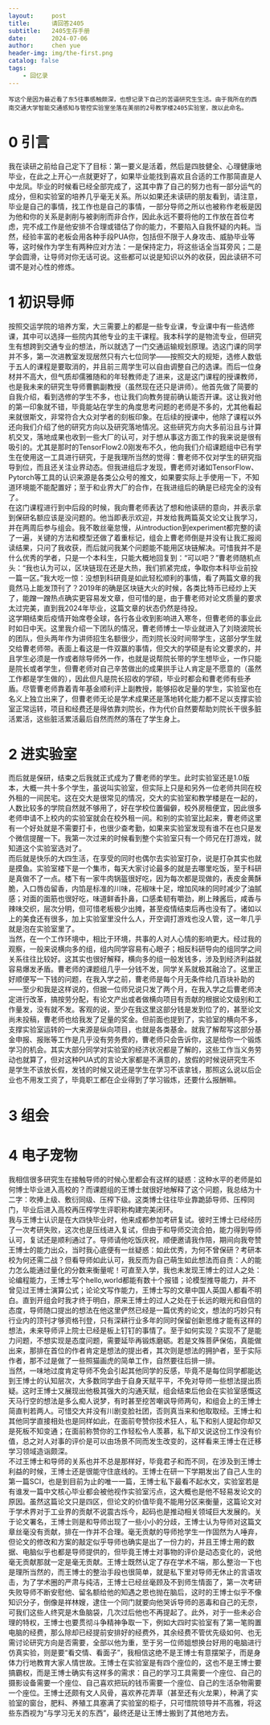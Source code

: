 ```yaml
---
layout:     post
title:      请回答2405
subtitle:   2405生存手册
date:       2024-07-06
author:     chen yue
header-img: img/the-first.png
catalog: false
tags:
    - 回忆录
---
```


```
写这个是因为最近看了东5往事感触颇深，也想记录下自己的苦逼研究生生活。由于我所在的西南交通大学智能交通感知与管控实验室坐落在美丽的2号教学楼2405实验室，故以此命名。  
```

0 引言
====
我在读研之前给自己定下了目标：第一要义是活着，然后是四肢健全、心理健康地毕业，在此之上开心一点就更好了，如果毕业能找到喜欢且合适的工作那简直是人中龙凤。毕业的时候看已经全部完成了，这其中靠了自己的努力也有一部分运气的成分，但和实验室的培养几乎毫无关系。所以如果还未读研的朋友看到，请注意，毕业是自己的事情，找工作也是自己的事情，一部分导师之所以也被称作老板是因为他和你的关系是剥削与被剥削而非合作，因此永远不要将他的工作放在首位考虑，完不成工作是他安排不合理或错估了你的能力，不要陷入自我怀疑的内耗。当然，经验丰富的老板会用各种手段PUA你，包括但不限于人身攻击、威胁毕业等等，这时候作为学生有两种应对方法：一是保持定力，将这些话全当耳旁风；二是学会圆滑，让导师对你无话可说。这些都可以说是知识以外的收获，因此读研不可谓不是对心性的修炼。  

1 初识导师
====
按照交运学院的培养方案，大三需要上的都是一些专业课，专业课中有一些选修课，其中可以选择一些院内其他专业的主干课程。我本科学的是物流专业，但研究生有想跨到交通专业的想法，所以就选了一门交通运输规划原理。选这门课的同学并不多，第一次进教室发现居然只有六七位同学——按照交大的规矩，选修人数低于五人的课程是要取消的，并且前三周学生可以自由调整自己的选课。而后一位身材并不高大，但气质却儒雅随和的年轻教师走了进来，这是这门课程的授课教师，也是我未来的研究生导师曹鹏副教授（虽然现在还只是讲师）。他首先做了简要的自我介绍，看到选修的学生不多，也让我们向教务提前确认能否开课。这让我对他的第一印象就不错，毕竟能站在学生的角度思考问题的老师是不多的，尤其他看起来就很斯文，非常符合大众对学者的刻板印象。在后续的授课中，他除了课程以外还向我们介绍了他的研究方向以及研究落地情况。这些研究方向大多前沿且与计算机交叉，落地成果也收到一些大厂的认可，对于想从事这方面工作的我来说是很有吸引的。尤其是那时的TensorFlow2.0刚发布不久，他向我们介绍课题组中已有学生在使用这一工具进行研究，于是我理所当然的觉得：曹老师不仅对学生的研究指导到位，而且还关注业界动态。但我进组后才发现，曹老师对诸如TensorFlow、Pytorch等工具的认识来源是各类公众号的推文，如果要实际上手使用一下，不知道环境能不能配置好；至于和业界大厂的合作，在我进组后的确是已经完全的没有了。  
在这门课程进行到中后段的时候，我向曹老师表达了想和他读研的意向，并表示拿到保研名额应该是没问题的。他当即表示欢迎，并发给我两篇英文论文让我学习，并在两周后参与组会。我不敢丝毫怠慢，从introduction到experiment都完整的读了一遍，关键的方法和模型还做了着重标记，组会上曹老师倒是并没有让我汇报阅读结果，只问了我收获，而后就问我某个问题能不能用区块链解决。可惜我并不是什么优秀的学者，只是一个本科生，只能大概地回复到：“可以吧？”曹老师随机点头：“我也认为可以，区块链现在还是大热，我们抓紧完成，争取你本科毕业前投一篇一区。”我大吃一惊：没想到科研竟是如此轻松顺利的事情，看了两篇文章的我竟然马上能发顶刊了？2019年的确是区块链大火的时候，各类比特币已经炒上天了，能蹭一蹭热点确实更容易发文章，但可惜的是，由于曹老师对论文质量的要求太过完美，直到我2024年毕业，这篇文章的状态仍然是待投。  
这学期结束后疫情开始席卷全球，各行各业收到影响进入寒冬，但曹老师的事业此时如日中天。这里我介绍一下团队的情况，曹老师博士一毕业就进入了刘晓波院长的团队，但头两年作为讲师招生名额很少，而刘院长没时间带学生，这部分学生就交给曹老师带。表面上看这是一件双赢的事情，但交大的学硕是有论文要求的，并且学生必须是一作或者除导师外一作，也就是说帮院长带的学生想毕业，一作只能是院长或者学生，但曹老师对自己辛苦做出的成果拱手让人肯定是不愿意的（虽然工作都是学生做的），因此但凡是院长招收的学硕，毕业时都会和曹老师有些矛盾。尽管曹老师靠着青年基金顺利评上副教授，能够招收足量的学生，实验室也在名义上独立出来了，但曹老师无论是学术成果还是落地转化能力都不足以支撑实验室正常运转，项目和经费还是得依靠刘院长，作为代价自然要帮助刘院长干很多脏活累活，这些脏活累活最后自然而然的落在了学生身上。  


2 进实验室
====
而后就是保研，结束之后我就正式成为了曹老师的学生。此时实验室还是1.0版本，大概一共十多个学生，虽说叫实验室，但实际上只是和另外一位老师共同在校外租的一间民宅。这在交大是很常见的情况，交大的实验室和教学楼是在一起的，人数比较多的学院自然就不够用了，好在学校位置偏僻，校外房租便宜，因此很多老师申请不上校内的实验室就会在校外租一间。和别的实验室比起来，曹老师这里有一个好处就是不需要打卡，也很少查考勤，如果来实验室发现有谁不在也只是发个微信提醒一下。我第一次过来的时候看到整个实验室只有一个师兄在打游戏，就知道这个实验室选对了。  
而后就是快乐的大四生活，在享受的同时也偶尔去实验室打杂，说是打杂其实也就是摸鱼。实验室楼下是一个集市，每天大家讨论最多的就是去哪里吃饭，至于科研是真做不了一点。楼下有一家牛肉锅盔很好吃，因为每次都是现做的，表皮金黄酥脆，入口唇齿留香，内馅是标准的川味，花椒味十足，增加风味的同时减少了油腻感；对面的面筋也很好吃，味道鲜香扑鼻，口感柔韧有嚼劲，刷上辣酱后，咸香与辣味交织，层次分明，但可惜老板极少出摊，甚至疫情结束后再也没有了。诸如以上的美食还有很多，加上实验室里没什么人，开空调打游戏也没人管，这一年几乎就是泡在实验室里了。  
当然，在一个工作环境中，相比于环境，共事的人对人心情的影响更大。经过我的观察，一般来说横向多的组，组内同学容易有心眼子；相反科研导向的组同学之间关系往往比较好。这其实也很好解释，横向多的组一般发钱多，涉及到经济利益就容易爆发矛盾。曹老师的课题组几乎一分钱不发，同学关系就极其融洽了。这里正好顺便写一下钱的问题，在我入学之前，曹老师是每个月无条件给几百块补助的——至少和我是这样说的，但据一位师兄说只发了两个月，在我入学之后曹老师决定进行改革，搞按劳分配，有论文产出或者做横向项目有贡献的根据论文级别和工作量发，没有就不发。客观的说，至少在我这里这部分钱是发到位了的，甚至论文尚未投稿，曹老师也给我发了足量的奖金。但前面也提到了，实验室的横向不多，支撑实验室运转的一大来源是纵向项目，也就是各类基金。就我了解帮写这部分基金申报、报账等工作是几乎没有劳务费的，曹老师只会告诉你，这是给你一个锻炼学习的机会。其实大部分同学对实验室的经济状况都是了解的，这些工作当义务劳动也就算了，但对这种PUA式的言论大家都是不满意的，放假的时候说研究生不是学生不该放长假，发钱的时候又说还是学生在学习不该拿钱，那照这么说以后企业也不用发工资了，毕竟职工都在企业得到了学习锻炼，还要什么报酬嘛。  

3 组会
====


4 电子宠物
====
我相信很多研究生在接触导师的时候心里都会有这样的疑惑：这种水平的老师是如何博士毕业进入高校的？而课题组的王博士就很好地解释了这个问题，我总结为十二字：吹捧上级、敷衍同级、压榨下级。这类博士往往毕业靠跪舔导师、压榨同门，毕业后进入高校再压榨学生评职称构建完美闭环。  
我与王博士认识是在大四快毕业时，他来成都参加考研复试。彼时王博士已经经历了一次考研失败，这次也是压线进入复试，但由于和导师交流合拍，能力得到导师认可，复试还是顺利通过了。导师请他吃饭庆祝，顺便邀请我作陪，期间向我夸赞王博士的能力出众，当时我心底便有一丝疑惑：如此优秀，为何不曾保研？考研本校为何还需二战？但看导师如此认可，我反而为自己萌生如此想法而自责：人的能力怎么能通过量化的分数来衡量呢！可直至入学，我也未发现王博士的过人之处：论编程能力，王博士写个hello,world都能有数十个报错；论模型推导能力，并不曾见过王博士演算公式；论论文写作能力，王博士写的文章中国人英国人都看不明白。直到开组会时我才终于明白，原来王博士的过人之处在于长远的眼光和自信的态度，导师随口提出的想法在他这里俨然已经是一篇优秀的论文，想法的巧妙只有行业内的顶刊才够资格刊登，只有深耕行业多年的同时保留创新思维才能有这样的想法，未来导师评上院士已经是板上钉钉的事情了。至于如何实现？实现不了是能力问题，不想实现是态度问题，需要延毕再锻炼磨砺。若是文殊菩萨保佑，真能做出来，那排在首位的作者肯定是想法的提出者，其次则是想法的拥护者，至于实际作者，那不过是做了一些照猫画虎的简单工作，自然要往后排一排。  
当然，一味地过度肯定导师不免会引起其他同学的反感，毕竟不是每位同学都能达到王博士的认知层次，大多数同学由于自身天赋平平，不免对导师一些想法提出质疑。这时王博士又展现出他极其强大的沟通天赋，组会结束后他会在实验室感慨这天马行空的想法是多么痴人说梦，有时甚至挖苦嘲讽导师两句，和组会上的王博士简直判若两人。可惜交大并没有川剧变脸社团，否则真当来和他取取经。王博士和其他同学直接相处也是同样如此，在面前夸赞你技术狂人，私下和别人提起你却又是死板不知变通；在面前称赞你的工作轻松令人羡慕，私下却又说这份工作没有价值，总之对人对事的评价是可以由场景不同而发生改变的，这样看来王博士在迁移学习领域造诣颇深。  
不过王博士和导师的关系也并不总是那样好，毕竟君子和而不同，在涉及到王博士利益的时候，王博士还是很能守住底线的。王博士在研一下学期发出了自己人生的第一篇SCI，也是到目前为止的唯一一篇，王博士私下最看不起水文，实验室若是有谁发一篇中文核心毕业都会被他视作实验室污点，这大概也是他不轻易发论文的原因。虽然这篇论文只是四区，但论文的价值毕竟不能用分区来衡量，这篇论文对于学术界对于工业界的贡献不说震古烁今，起码也是推动相关领域巨大发展的。关于论文署名，王博士则是和导师出现了一些小小的分歧，王博士认为导师对这篇文章丝毫没有贡献，排在一作并不合理。毫无贡献的导师抢学生一作固然为人唾弃，但论文的修改和方案的敲定似乎导师也确实是出了一份力的，并且王博士用的数据、电脑似乎也都是导师提供的，但毕竟王博士对事物的评价是动态变化的，说他毫无贡献那就一定是毫无贡献。王博士既然认定了存在学术不端，那么整治一下也是理所当然的，而王博士的整治手段也很简单，就是私下里对导师无休止的言语攻击，为了学术圈的严肃与纯洁，王博士已经丝毫顾及不到师生情面了，第一次考研失败导师不断安慰他、留名额给他的知遇之恩也抛在脑后，这时的王博士似乎不像知识分子，倒像是祥林嫂，逮住一个同门就要向他哭诉导师的恶毒和自己的无奈，可我们这些人终究是木鱼脑袋，几次过后他也不再提起了。此外，对于一些未必合理的特权，王博士也要贯彻斗争精神争取一下，例如大四时实验室有了第一笔购置电脑的经费，那么除却已经提前安排好的经费外，其余经费不管优先级如何、也无需讨论研究方向是否需要，全部以他为重，至于另一位师姐想换台好用的电脑进行仿真实验，则是要“看交情、看面子”，我相信这绝不是王博士有意摆架子，而是身体力行地教育大家人情世故。王博士在实验室是有四个座位的，这也不是王博士要搞霸权，而是王博士确实有这样多的需求：自己的学习工具需要一个座位、自己的摄影设备需要一个座位、自己喜欢把玩的钱币需要一个座位、自己的生活杂物需要一个座位。王博士还颇有文人风骨，喜欢养花弄草（甚至还有火龙果），种满了实验室的窗台，肥料、养殖工具塞满了实验室的柜子，只可惜院领导并不高雅，将这些东西视为“与学习无关的东西”，最终还是让王博士搬到了其他地方去。  


